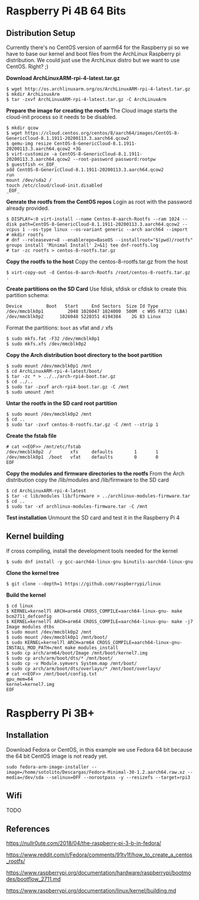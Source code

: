 # Raspberry Pi 4B 64 Bits
## Distribution Setup
Currently there's no CentOS version of aarm64 for the Raspberry pi so we have to base our kernel and boot files from the ArchLinux Raspberry pi distribution.
We could just use the ArchLinux distro but we want to use CentOS. Right? ;)

**Download ArchLinuxARM-rpi-4-latest.tar.gz**
```
$ wget http://os.archlinuxarm.org/os/ArchLinuxARM-rpi-4-latest.tar.gz
$ mkdir ArchLinuxArm
$ tar -zxvf ArchLinuxARM-rpi-4-latest.tar.gz -C ArchLinuxArm
```

**Prepare the image for creating the rootfs**
The Cloud image starts the cloud-init process so it needs to be disabled.

```
$ mkdir qcow
$ wget https://cloud.centos.org/centos/8/aarch64/images/CentOS-8-GenericCloud-8.1.1911-20200113.3.aarch64.qcow2
$ qemu-img resize CentOS-8-GenericCloud-8.1.1911-20200113.3.aarch64.qcow2 +3G
$ virt-customize -a CentOS-8-GenericCloud-8.1.1911-20200113.3.aarch64.qcow2 --root-password password:rootpw
$ guestfish <<_EOF_
add CentOS-8-GenericCloud-8.1.1911-20200113.3.aarch64.qcow2
run
mount /dev/sda2 /
touch /etc/cloud/cloud-init.disabled
_EOF_
```

**Genrate the rootfs from the CentOS repos**
Login as root with the password already provided.

```
$ DISPLAY=:0 virt-install --name Centos-8-aarch-Rootfs --ram 1024 --disk path=CentOS-8-GenericCloud-8.1.1911-20200113.3.aarch64.qcow2 --vcpus 1 --os-type linux --os-variant generic --arch aarch64 --import
# mkdir rootfs
# dnf --releasever=8 --enablerepo=BaseOS --installroot="$(pwd)/rootfs" groups install 'Minimal Install' 2>&1| tee dnf-rootfs.log
# tar -zc rootfs > centos-8-rootfs.tar.gz
```

**Copy the rootfs to the host**
Copy the centos-8-rootfs.tar.gz from the host

```
$ virt-copy-out -d Centos-8-aarch-Rootfs /root/centos-8-rootfs.tar.gz .
```

**Create partitions on the SD Card**
Use fdisk, sfdisk or cfdisk to create this partition schema:

```
Device         Boot   Start     End Sectors  Size Id Type
/dev/mmcblk0p1         2048 1026047 1024000  500M  c W95 FAT32 (LBA)
/dev/mmcblk0p2      1026048 5220351 4194304    2G 83 Linux
```

Format the partitions: `boot` as vfat and `/` xfs

```
$ sudo mkfs.fat -F32 /dev/mmcblk0p1
$ sudo mkfs.xfs /dev/mmcblk0p2
```

**Copy the Arch distribution boot directory to the boot partition**
```
$ sudo mount /dev/mmcblk0p1 /mnt
$ cd ArchLinuxARM-rpi-4-latest/boot/
$ tar -zc * > ../../arch-rpi4-boot.tar.gz
$ cd ../..
$ sudo tar -zxvf arch-rpi4-boot.tar.gz -C /mnt 
$ sudo umount /mnt
```

**Untar the rootfs in the SD card root partition**

```
$ sudo mount /dev/mmcblk0p2 /mnt
$ cd ..
$ sudo tar -zxvf centos-8-rootfs.tar.gz -C /mnt --strip 1
```

**Create the fstab file**
```
# cat <<EOF>> /mnt/etc/fstab
/dev/mmcblk0p2  /       xfs     defaults        1       1
/dev/mmcblk0p1  /boot   vfat    defaults        0       0
EOF
```


**Copy the modules and firmware directories to the rootfs**
From the Arch distribution copy the /lib/modules and /lib/firmware to the SD card

```
$ cd ArchLinuxARM-rpi-4-latest
$ tar -c lib/modules lib/firmware > ../archlinux-modules-firmware.tar
$ cd ..
$ sudo tar -xf archlinux-modules-firmware.tar -C /mnt
```

**Test installation**
Unmount the SD card and test it in the Raspberry Pi 4

## Kernel building

If cross compiling, install the development tools needed for the kernel

```
$ sudo dnf install -y gcc-aarch64-linux-gnu binutils-aarch64-linux-gnu
```

**Clone the kernel tree**
```
$ git clone --depth=1 https://github.com/raspberrypi/linux
```

**Build the kernel**

```
$ cd linux
$ KERNEL=kernel7l ARCH=arm64 CROSS_COMPILE=aarch64-linux-gnu- make bcm2711_defconfig
$ KERNEL=kernel7l ARCH=arm64 CROSS_COMPILE=aarch64-linux-gnu- make -j7 Image modules dtbs
$ sudo mount /dev/mmcblk0p2 /mnt
$ sudo mount /dev/mmcblk0p1 /mnt/boot/
$ sudo KERNEL=kernel7l ARCH=arm64 CROSS_COMPILE=aarch64-linux-gnu- INSTALL_MOD_PATH=/mnt make modules_install
$ sudo cp arch/arm64/boot/Image /mnt/boot/kernel7.img
$ sudo cp arch/arm/boot/dts/* /mnt/boot/
$ sudo cp -v Module.symvers System.map /mnt/boot/
$ sudo cp arch/arm/boot/dts/overlays/* /mnt/boot/overlays/
# cat <<EOF>> /mnt/boot/config.txt
gpu_mem=64
kernel=kernel7.img
EOF
```




# Raspberry Pi 3B+

## Installation
Download Fedora or CentOS, in this example we use Fedora 64 bit because the 64 bit CentOS image is not ready yet.

```
sudo fedora-arm-image-installer --image=/home/sotolito/Descargas/Fedora-Minimal-30-1.2.aarch64.raw.xz --media=/dev/sda --selinux=OFF --norootpass -y --resizefs --target=rpi3
```

## Wifi

TODO


## References
https://nullr0ute.com/2018/04/the-raspberry-pi-3-b-in-fedora/

https://www.reddit.com/r/Fedora/comments/91tv1f/how_to_create_a_centos_rootfs/

https://www.raspberrypi.org/documentation/hardware/raspberrypi/bootmodes/bootflow_2711.md

https://www.raspberrypi.org/documentation/linux/kernel/building.md
